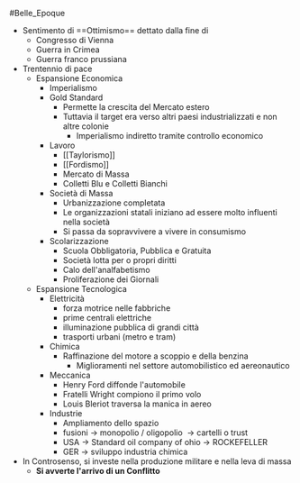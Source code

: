 #Belle_Epoque 
- Sentimento di ==Ottimismo== dettato dalla fine di
	- Congresso di Vienna
	- Guerra in Crimea
	- Guerra franco prussiana
- Trentennio di pace
	- Espansione Economica
		- Imperialismo
		- Gold Standard
			- Permette la crescita del Mercato estero
			- Tuttavia il target era verso altri paesi industrializzati e non altre colonie
				- Imperialismo indiretto tramite controllo economico
		- Lavoro
			- [[Taylorismo]]
			- [[Fordismo]] 
			- Mercato di Massa
			- Colletti Blu e Colletti Bianchi
		- Società di Massa
			- Urbanizzazione completata
			- Le organizzazioni statali iniziano ad essere molto influenti nella società
			- Si passa da sopravvivere a vivere in consumismo
		- Scolarizzazione
			- Scuola Obbligatoria, Pubblica e Gratuita
			- Società lotta per o propri diritti
			- Calo dell'analfabetismo
			- Proliferazione dei Giornali
	- Espansione Tecnologica
		- Elettricità
			- forza motrice nelle fabbriche    
			- prime centrali elettriche
			- illuminazione pubblica di grandi città
			- trasporti urbani (metro e tram)
		- Chimica
			- Raffinazione del motore a scoppio e della benzina
				- Miglioramenti nel settore automobilistico ed aereonautico
		- Meccanica
			- Henry Ford diffonde l'automobile
			- Fratelli Wright compiono il primo volo
			- Louis Bleriot traversa la manica in aereo
		- Industrie
			- Ampliamento dello spazio
			- fusioni → monopolio / oligopolio  → cartelli o trust
			- USA → Standard oil company of ohio → ROCKEFELLER
			- GER → sviluppo industria chimica
- In Controsenso, si investe nella produzione militare e nella leva di massa
	- **Si avverte l'arrivo di un Conflitto**